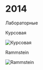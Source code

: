2014
====

Лабораторные

Курсовая

![Курсовая](https://raw.githubusercontent.com/BasePractice/2014/master/1394718871_669771184.png)

Rammstein

![Rammstein](https://raw.githubusercontent.com/BasePractice/2014/master/77164.png)

